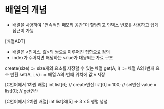 # 배열의 개념

* 배열을 사용하여 "연속적인 메모리 공간"이 할당되고 인덱스 번호를 사용하고 쉽게 접근이 가능

[배열ADT]
* 배열은 <인덱스, 값>의 쌍으로 이루어진 집합으로 정의
* index가 주어지면 해당하는 value가 대응되는 자료 구조

create(size) ::= size개의 요소를 저장할 수 있는 배열
get(A, i) ::= 배열 A의 i번째 요소 반환
set(A, i, v) ::= 배열 A의 i번째 위치에 값 v 저장

[C언어에서 1차원 배열]
int list[6]; // create연산
list[0] = 100; // set연산
value = list[0]; // get연산

[C언어에서 2차원 배열]
int list[3][5] => 3 x 5 행렬 생성
